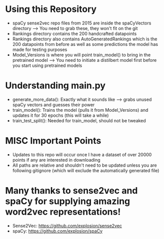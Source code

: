 # Using this Repository
- spaCy sense2vec repo files from 2015 are inside the spaCyVectors directory --> You need to grab these, they won't fit on the git
- Rankings directory contains the 200 handcrafted datapoints
- Rankings directory also contains AutoGeneratedRankings which is the 200 datapoints from before as well as some predictions the model has made for testing purposes
- Model_Versions is where you will point train_model() to bring in the pretrained model --> You need to initiate a distilbert model first before you start using pretrained models

# Understanding main.py
- generate_more_data(): Exactly what it sounds like --> grabs unused spaCy vectors and guesses their power
- train_model(): Trains the model (pulls it from Model_Versions) and updates it for 30 epochs (this will take a while)
- train_test_split(): Needed for train_model, should not be tweaked

# MISC Important Points
- Updates to this repo will occur once I have a dataset of over 20000 points if any are interested in downloading
- All paths are relative and shouldn't need to be updated unless you are following gitignore (which will exclude the automatically generated file)

# Many thanks to sense2vec and spaCy for supplying amazing word2vec representations!
- Sense2Vec: https://github.com/explosion/sense2vec
- spaCy: https://github.com/explosion/spaCy
